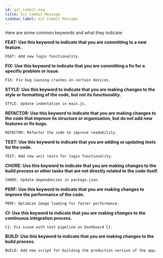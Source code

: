 ```yaml
---
id: git_commit_msg
title: Git Commit Message
sidebar_label: Git Commit Message
---
```


Here are some common keywords and what they indicate:

**FEAT: Use this keyword to indicate that you are committing to a new feature.**

```bash
FEAT: Add new login functionality.
```

**FIX: Use this keyword to indicate that you are committing a fix for a specific problem or issue.**

```bash
FIX: Fix bug causing crashes on certain devices.
```

**STYLE: Use this keyword to indicate that you are making changes to the style or formatting of the code, but not its functionality.**

```bash
STYLE: Update indentation in main.js.
```

**REFACTOR: Use this keyword to indicate that you are making changes to the code that improve its structure or organisation, but do not add new features or fix bugs.**

```bash
REFACTOR: Refactor the code to improve readability.
```

**TEST: Use this keyword to indicate that you are adding or updating tests for the code.**

```bash
TEST: Add new unit tests for login functionality.
```

**CHORE: Use this keyword to indicate that you are making changes to the build process or other tasks that are not directly related to the code itself.**

```bash
CHORE: Update dependencies in package.json.
```

**PERF: Use this keyword to indicate that you are making changes to improve the performance of the code.**

```bash
PERF: Optimize image loading for faster performance.
```

**CI: Use this keyword to indicate that you are making changes to the continuous integration process.**

```bash
CI: Fix issue with test pipeline on Dashboard CI.
```

**BUILD: Use this keyword to indicate that you are making changes to the build process.**

```bash
BUILD: Add new script for building the production version of the app.
```